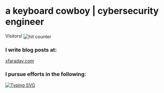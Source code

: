 <html>
<h1>a keyboard cowboy | cybersecurity engineer</h1>
Visitors!
<img src="https://profile-counter.glitch.me/xfaraday/count.svg" alt="hit counter" align="center">

<h3>I write blog posts at:</h3>
<a href="https://xfaraday.com">xfaraday.com</a>
<h3>I pursue efforts in the following:</h3>
<a href="https://git.io/typing-svg"><img src="https://readme-typing-svg.demolab.com?font=Jacquard+12+Charted&size=32&duration=1000&pause=50&multiline=true&repeat=false&random=false&width=435&height=200&lines=Detection+Engineering;Adversary+Emulation;Malware+Development;DevSecOps;Web+Development" alt="Typing SVG" /></a>
</html>
